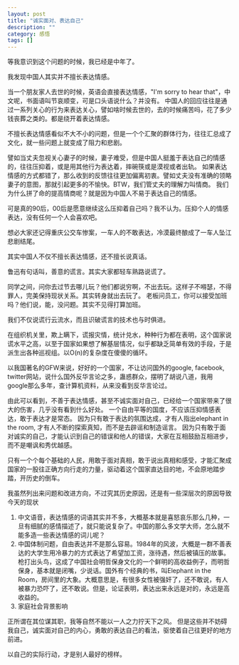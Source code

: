 ```yaml
---
layout: post
title: "诚实面对、表达自己"
description: ""
category: 感悟
tags: []
---
```




等我意识到这个问题的时候，我已经是中年了。

我发现中国人其实并不擅长表达情感。

当一个朋友家人去世的时候，英语会直接表达情感，"I'm sorry to hear that"，中文呢，书面语叫节哀顺变，可是口头语说什么？并没有。
中国人的回应往往是通过一系列关心的行为来表达关心，譬如啥时候去世的，去的时候痛苦吗，花了多少钱丧葬之类的。都是绕开着表达情感。

不擅长表达情感看似不大不小的问题，但是一个个汇聚的群体行为，往往汇总成了文化，就一些问题上就变成了阻力和悲剧。

譬如当丈夫忽视关心妻子的时候，妻子难受，但是中国人挺羞于表达自己的情感的，往往压抑着，或是用其他行为表达着，摔碗筷或是漠视或者出轨。
如果表达情感的方式都错了，那么收到的反馈往往更加偏离初衷。譬如丈夫没有准确的领略妻子的意图，那就引起更多的不愉快。BTW，我们管丈夫的理解力叫情商。
我们为什么拼了命的提高情商呢？就是因为中国人不易于表达自己的情感。

可是真的90后，00后是愿意继续这么压抑着自己吗？我不认为。压抑个人的情感表达，没有任何一个人会喜欢吧。

想必大家还记得重庆公交车惨案，一车人的不敢表达，冷漠最终酿成了一车人坠江悲剧结尾。

其实中国人不仅不擅长表达情感，还不擅长说真话。

鲁迅有句话叫，善意的谎言。其实大家都轻车熟路说谎了。

同学之间，问你去过节去哪儿玩？他们都说穷啊，不出去玩。这样子不嘚瑟，不得罪人，完美保持现状关系。其实转身就出去玩了。
老板问员工，你可以接受加班吗？他们说，能，没问题。其实不见得打算加班。

我们不仅说谎行云流水，而且识破谎言的技术也与时俱进。

在组织机关里，欺上瞒下，谎报灾情，统计兑水，种种行为都在表明，这个国家说谎水平之高，以至于国家如果想了解基层情况，似乎都缺乏简单有效的手段，于是派生出各种巡视组。以O(n)的复杂度在傻傻的循环。

以我国著名的GFW来说，好好的一个国家，不让访问国外的google, facebook, twitter网站，说什么国外反华言论之多，蛊惑群众，摆明了胡说八道，我用google那么多年，查计算机资料，从来没看到反华言论过。



由此可以看到，不善于表达情感，甚至不诚实面对自己，已经给一个国家带来了很大的伤害，几乎没有看到什么好处。
一个自由平等的国度，不应该压抑情感表达，敢于表达才是常态。
因为只有敢于表达的氛围达成，才有人指出elephant in the room, 才有人不断的探索真知，而不是去辟谣和制造谣言。
因为只有敢于面对诚实的自己，才能认识到自己的错误和他人的错误，大家在互相鼓励互相进步，而不是嘲讽和秀优越感。

只有一个个每个基础的人民，用敢于面对真相，敢于说出真相和感受，才能汇聚成国家的一股往正确方向行走的力量，驱动着这个国家直达目的地，不会原地踏步踏，开历史的倒车。


我虽然列出来问题和改进方向，不过究其历史原因，还是有一些深层次的原因导致今天的现状

1. 中文语音，表达情感的词语其实并不多，大概基本就是喜怒哀乐那么几种，一旦有细腻的感情描述了，就只能说复杂了。中国的那么多文学大师，怎么就不能多造一些表达情感的词儿呢？
2. 中国体制问题，自由表达并不是那么容易。1984年的风波，大概是一群不善表达的大学生用冷暴力的方式表达了希望加工资，涨待遇，然后被镇压的故事。
枪打出头鸟，这成了中国社会明哲保身文化的一个鲜明的高收益例子，而明哲保身，基本就是闭嘴，少说话。国外有个经典的书，叫Elephant in the Room，房间里的大象。大概意思是，有很多女性被强奸了，还不敢说，有人被暴力恐吓了，还不敢说。但是，论证表明，表达出来永远是对的，永远是高收益的。
3. 家庭社会背景影响

正所谓在其位谋其职，我等自然不能以一人之力拧天下之风。
但是这些并不妨碍我自己，诚实面对自己的内心，勇敢的表达自己的看法，驱使着自己往更好的地方前进。

以自己的实际行动，才是别人最好的榜样。